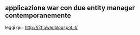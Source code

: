 applicazione war con due entity manager contemporanemente
---------------------------------------------------------------





leggi qui:
http://j2flower.blogspot.it/
